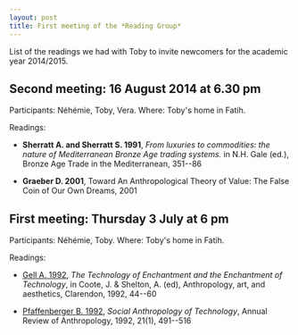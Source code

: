 ```yaml
---
layout: post
title: First meeting of the *Reading Group*
---
```



List of the readings we had with Toby to invite newcomers for the academic year 2014/2015. 


## Second meeting: 16 August 2014 at 6.30 pm 
Participants: Néhémie, Toby, Vera. 
Where: Toby's home in Fatih. 

Readings:

  - **Sherratt A. and Sherratt S. 1991**,
 *From luxuries to commodities: the nature of Mediterranean Bronze Age trading systems.* in N.H. Gale (ed.), Bronze Age Trade in the Mediterranean, 351--86

  - **Graeber D. 2001**, 
 Toward An Anthropological Theory of Value: The False Coin of Our Own Dreams, 2001


## First meeting: Thursday 3 July at 6 pm
Participants: Néhémie, Toby.
Where: Toby's home in Fatih.

Readings: 

  - [Gell A. 1992](http://www.utexas.edu/courses/arh400/lectures/301/Text3.pdf),
 *The Technology of Enchantment and the Enchantment of Technology*, in Coote, J. & Shelton, A. (ed), Anthropology, art, and aesthetics, Clarendon, 1992, 44--60

  - [Pfaffenberger B. 1992](http://dx.doi.org/10.1146/annurev.an.21.100192.002423),
*Social Anthropology of Technology*, Annual Review of Anthropology, 1992, 21(1), 491--516





